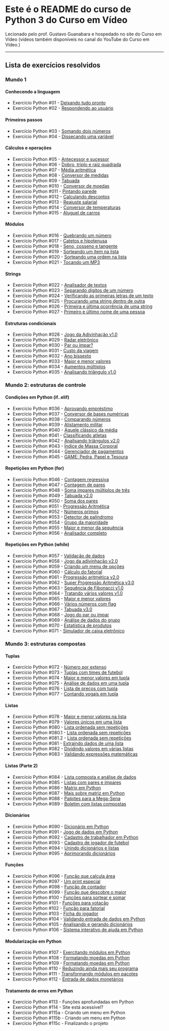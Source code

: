 
# Este é o README do curso de Python 3 do Curso em Vídeo

Lecionado pelo prof. Gustavo Guanabara e hospedado no site do Curso em Vídeo (vídeos também disponíveis no canal do YouTube do Curso em Vídeo.)

---

## Lista de exercícios resolvidos

### Mundo 1

#### Conhecendo a linguagem

- Exercício Python #01 - [Deixando tudo pronto](https://github.com/lucas23455/Python/blob/main/Mundo%201/002.py)
- Exercício Python #02 - [Respondendo ao usuário](https://github.com/lucas23455/Python/blob/main/Mundo%201/003.py)

#### Primeiros passos

- Exercício Python #03 - [Somando dois números](https://github.com/lucas23455/Python/blob/main/Mundo%201/003.py)
- Exercício Python #04 - [Dissecando uma variável](https://github.com/lucas23455/Python/blob/main/Mundo%201/004.py)

#### Cálculos e operações

- Exercício Python #05 - [Antecessor e sucessor](https://github.com/lucas23455/Python/blob/main/Mundo%201/005.py)
- Exercício Python #06 - [Dobro, triplo e raiz quadrada](https://github.com/lucas23455/Python/blob/main/Mundo%201/006.py)
- Exercício Python #07 - [Média aritmética](https://github.com/lucas23455/Python/blob/main/Mundo%201/007.py)
- Exercício Python #08 - [Conversor de medidas](https://github.com/lucas23455/Python/blob/main/Mundo%201/008.py)
- Exercício Python #09 - [Tabuada](https://github.com/lucas23455/Python/blob/main/Mundo%201/009.py)
- Exercício Python #010 - [Conversor de moedas](https://github.com/lucas23455/Python/blob/main/Mundo%201/010.py)
- Exercício Python #011 - [Pintando parede](https://github.com/lucas23455/Python/blob/main/Mundo%201/011.py)
- Exercício Python #012 - [Calculando descontos](https://github.com/lucas23455/Python/blob/main/Mundo%201/012.py)
- Exercício Python #013 - [Reajuste salarial](https://github.com/lucas23455/Python/blob/main/Mundo%201/013.py)
- Exercício Python #014 - [Conversor de temperaturas](https://github.com/lucas23455/Python/blob/main/Mundo%201/014.py)
- Exercício Python #015 - [Aluguel de carros](https://github.com/lucas23455/Python/blob/main/Mundo%201/015.py)

#### Módulos

- Exercício Python #016 - [Quebrando um número](https://github.com/lucas23455/Python/blob/main/Mundo%201/016.py)
- Exercício Python #017 - [Catetos e hipotenusa](https://github.com/lucas23455/Python/blob/main/Mundo%201/017.py)
- Exercício Python #018 - [Seno, cosseno e tangente](https://github.com/lucas23455/Python/blob/main/Mundo%201/018.py)
- Exercício Python #019 - [Sorteando um item na lista](https://github.com/lucas23455/Python/blob/main/Mundo%201/019.py)
- Exercício Python #020 - [Sorteando uma ordem na lista](https://github.com/lucas23455/Python/blob/main/Mundo%201/020.py)
- Exercício Python #021 - [Tocando um MP3](https://github.com/lucas23455/Python/blob/main/Mundo%201/021.py)

#### Strings

- Exercício Python #022 - [Analisador de textos](https://github.com/lucas23455/Python/blob/main/Mundo%201/022.py)
- Exercício Python #023 - [Separando dígitos de um número](https://github.com/lucas23455/Python/blob/main/Mundo%201/023.py)
- Exercício Python #024 - [Verificando as primeiras letras de um texto](https://github.com/lucas23455/Python/blob/main/Mundo%201/024.py)
- Exercício Python #025 - [Procurando uma string dentro de outra](https://github.com/lucas23455/Python/blob/main/Mundo%201/025.py)
- Exercício Python #026 - [Primeira e última ocorrência de uma string](https://github.com/lucas23455/Python/blob/main/Mundo%201/026.py)
- Exercício Python #027 - [Primeiro e último nome de uma pessoa](https://github.com/lucas23455/Python/blob/main/Mundo%201/027.py)

#### Estruturas condicionais

- Exercício Python #028 - [Jogo da Adivinhação v1.0](https://github.com/lucas23455/Python/blob/main/Mundo%201/028.py)
- Exercício Python #029 - [Radar eletrônico](https://github.com/lucas23455/Python/blob/main/Mundo%201/029.py)
- Exercício Python #030 - [Par ou ímpar?](https://github.com/lucas23455/Python/blob/main/Mundo%201/030.py)
- Exercício Python #031 - [Custo da viagem](https://github.com/lucas23455/Python/blob/main/Mundo%201/031.py)
- Exercício Python #032 - [Ano bissexto](https://github.com/lucas23455/Python/blob/main/Mundo%201/032.py)
- Exercício Python #033 - [Maior e menor valores](https://github.com/lucas23455/Python/blob/main/Mundo%201/033.py)
- Exercício Python #034 - [Aumentos múltiplos](https://github.com/lucas23455/Python/blob/main/Mundo%201/034.py)
- Exercício Python #035 - [Analisando triângulo v1.0](https://github.com/lucas23455/Python/blob/main/Mundo%201/035.py)

### Mundo 2: estruturas de controle

#### Condições em Python (if..elif)

- Exercício Python #036 - [Aprovando empréstimo](https://github.com/lucas23455/Python/blob/main/Mundo%202/036.py)
- Exercício Python #037 - [Conversor de bases numéricas](https://github.com/lucas23455/Python/blob/main/Mundo%202/037.py)
- Exercício Python #038 - [Comparando números](https://github.com/lucas23455/Python/blob/main/Mundo%202/038.py)
- Exercício Python #039 - [Alistamento militar](https://github.com/lucas23455/Python/blob/main/Mundo%202/039.py)
- Exercício Python #040 - [Aquele clássico da média](https://github.com/lucas23455/Python/blob/main/Mundo%202/040.py)
- Exercício Python #041 - [Classificando atletas](https://github.com/lucas23455/Python/blob/main/Mundo%202/041.py)
- Exercício Python #042 - [Analisando triângulos v2.0](https://github.com/lucas23455/Python/blob/main/Mundo%202/042.py)
- Exercício Python #043 - [Índice de Massa Corporal](https://github.com/lucas23455/Python/blob/main/Mundo%202/043.py)
- Exercício Python #044 - [Gerenciador de pagamentos](https://github.com/lucas23455/Python/blob/main/Mundo%202/044.py)
- Exercício Python #045 - [GAME: Pedra, Papel e Tesoura](https://github.com/lucas23455/Python/blob/main/Mundo%202/045.py)

#### Repetições em Python (for)

- Exercício Python #046 - [Contagem regressiva](https://github.com/lucas23455/Python/blob/main/Mundo%202/046.py)
- Exercício Python #047 - [Contagem de pares](https://github.com/lucas23455/Python/blob/main/Mundo%202/047.py)
- Exercício Python #048 - [Soma ímpares múltiplos de três](https://github.com/lucas23455/Python/blob/main/Mundo%202/048.py)
- Exercício Python #049 - [Tabuada v2.0](https://github.com/lucas23455/Python/blob/main/Mundo%202/049.py)
- Exercício Python #050 - [Soma dos pares](https://github.com/lucas23455/Python/blob/main/Mundo%202/050.py)
- Exercício Python #051 - [Progressão Aritmética](https://github.com/lucas23455/Python/blob/main/Mundo%202/051.py)
- Exercício Python #052 - [Números primos](https://github.com/lucas23455/Python/blob/main/Mundo%202/052.py)
- Exercício Python #053 - [Detector de palíndromo](https://github.com/lucas23455/Python/blob/main/Mundo%202/053.py)
- Exercício Python #054 - [Grupo da maioridade](https://github.com/lucas23455/Python/blob/main/Mundo%202/054.py)
- Exercício Python #055 - [Maior e menor da sequência](https://github.com/lucas23455/Python/blob/main/Mundo%202/055.py)
- Exercício Python #056 - [Analisador completo](https://github.com/lucas23455/Python/blob/main/Mundo%202/056.py)

#### Repetições em Python (while)

- Exercício Python #057 - [Validação de dados](https://github.com/lucas23455/Python/blob/main/Mundo%202/057.py)
- Exercício Python #058 - [Jogo da adivinhação v2.0](https://github.com/lucas23455/Python/blob/main/Mundo%202/058.py)
- Exercício Python #059 - [Criando um menu de opções](https://github.com/lucas23455/Python/blob/main/Mundo%202/059.py)
- Exercício Python #060 - [Cálculo do fatorial](https://github.com/lucas23455/Python/blob/main/Mundo%202/060.py)
- Exercício Python #061 - [Progressão aritmética v2.0](https://github.com/lucas23455/Python/blob/main/Mundo%202/061.py)
- Exercício Python #062 - [Super Progressão Aritmética v3.0](https://github.com/lucas23455/Python/blob/main/Mundo%202/062.py)
- Exercício Python #063 - [Sequência de Fibonacci v1.0](https://github.com/lucas23455/Python/blob/main/Mundo%202/063.py)
- Exercício Python #064 - [Tratando vários valores v1.0](https://github.com/lucas23455/Python/blob/main/Mundo%202/064.py)
- Exercício Python #065 - [Maior e menor valores](https://github.com/lucas23455/Python/blob/main/Mundo%202/065.py)
- Exercício Python #066 - [Vários números com flag](https://github.com/lucas23455/Python/blob/main/Mundo%202/066.py)
- Exercício Python #067 - [Tabuada v3.0](https://github.com/lucas23455/Python/blob/main/Mundo%202/067.py)
- Exercício Python #068 - [Jogo do par ou ímpar](https://github.com/lucas23455/Python/blob/main/Mundo%202/068.py)
- Exercício Python #069 - [Análise de dados do grupo](https://github.com/lucas23455/Python/blob/main/Mundo%202/069.py)
- Exercício Python #070 - [Estatística de produtos](https://github.com/lucas23455/Python/blob/main/Mundo%202/070.py)
- Exercício Python #071 - [Simulador de caixa eletrônico](https://github.com/lucas23455/Python/blob/main/Mundo%202/071.py)

### Mundo 3: estruturas compostas

#### Tuplas

- Exercício Python #072 - [Número por extenso](https://github.com/lucas23455/Python/blob/main/Mundo%203/072.py)
- Exercício Python #073 - [Tuplas com times de futebol](https://github.com/lucas23455/Python/blob/main/Mundo%203/073.py)
- Exercício Python #074 - [Maior e menor valores em tupla](https://github.com/lucas23455/Python/blob/main/Mundo%203/074.py)
- Exercício Python #075 - [Análise de dados em uma tupla](https://github.com/lucas23455/Python/blob/main/Mundo%203/075.py)
- Exercício Python #076 - [Lista de preços com tupla](https://github.com/lucas23455/Python/blob/main/Mundo%203/076.py)
- Exercício Python #077 - [Contando vogais em tupla](https://github.com/lucas23455/Python/blob/main/Mundo%203/077.py)

#### Listas

- Exercício Python #078 - [Maior e menor valores na lista](https://github.com/lucas23455/Python/blob/main/Mundo%203/078.py)
- Exercício Python #079 - [Valores únicos em uma lista](https://github.com/lucas23455/Python/blob/main/Mundo%203/079.py)
- Exercício Python #080 - [Lista ordenada sem repetições](https://github.com/lucas23455/Python/blob/main/Mundo%203/080.py)
- Exercício Python #080.1 - [Lista ordenada sem repetições](https://github.com/lucas23455/Python/blob/main/Mundo%203/081.py)
- Exercício Python #081.2 - [Lista ordenada sem repetições](https://github.com/lucas23455/Python/blob/main/Mundo%203/082.py)
- Exercício Python #081 - [Extraindo dados de uma lista](https://github.com/lucas23455/Python/blob/main/Mundo%203/083.py)
- Exercício Python #082 - [Dividindo valores em várias listas](https://github.com/lucas23455/Python/blob/main/Mundo%203/084.py)
- Exercício Python #083 - [Validando expressões matemáticas](https://github.com/lucas23455/Python/blob/main/Mundo%203/085.py)

#### Listas (Parte 2)

- Exercício Python #084 - [Lista composta e análise de dados](https://github.com/lucas23455/Python/blob/main/Mundo%203/084.py)
- Exercício Python #085 - [Listas com pares e ímpares](https://github.com/lucas23455/Python/blob/main/Mundo%203/085.py)
- Exercício Python #086 - [Matrix em Python](https://github.com/lucas23455/Python/blob/main/Mundo%203/086.py)
- Exercício Python #087 - [Mais sobre matriz em Python](https://github.com/lucas23455/Python/blob/main/Mundo%203/087.py)
- Exercício Python #088 - [Palpites para a Mega-Sena](https://github.com/lucas23455/Python/blob/main/Mundo%203/088.py)
- Exercício Python #089 - [Boletim com listas compostas](https://github.com/lucas23455/Python/blob/main/Mundo%203/089.py)

#### Dicionários

- Exercício Python #090 - [Dicionário em Python](https://github.com/lucas23455/Python/blob/main/Mundo%203/090.py)
- Exercício Python #091 - [Jogo de dados em Python](https://github.com/lucas23455/Python/blob/main/Mundo%203/091.py)
- Exercício Python #092 - [Cadastro de trabalhador em Python](https://github.com/lucas23455/Python/blob/main/Mundo%203/092.py)
- Exercício Python #093 - [Cadastro de jogador de futebol](https://github.com/lucas23455/Python/blob/main/Mundo%203/093.py)
- Exercício Python #094 - [Unindo dicionários e listas](https://github.com/lucas23455/Python/blob/main/Mundo%203/094.py)
- Exercício Python #095 - [Aprimorando dicionários](https://github.com/lucas23455/Python/blob/main/Mundo%203/095.py)

#### Funções

- Exercício Python #096 - [Função que calcula área](https://github.com/lucas23455/Python/blob/main/Mundo%203/096.py)
- Exercício Python #097 - [Um print especial](https://github.com/lucas23455/Python/blob/main/Mundo%203/097.py)
- Exercício Python #098 - [Função de contador](https://github.com/lucas23455/Python/blob/main/Mundo%203/098.py)
- Exercício Python #099 - [Função que descobre o maior](https://github.com/lucas23455/Python/blob/main/Mundo%203/099.py)
- Exercício Python #100 - [Funções para sortear e somar](https://github.com/lucas23455/Python/blob/main/Mundo%203/100.py)
- Exercício Python #101 - [Funções para votação](https://github.com/lucas23455/Python/blob/main/Mundo%203/101.py)
- Exercício Python #102 - [Função para fatorial](https://github.com/lucas23455/Python/blob/main/Mundo%203/102.py)
- Exercício Python #103 - [Ficha do jogador](https://github.com/lucas23455/Python/blob/main/Mundo%203/103.py)
- Exercício Python #104 - [Validando entrada de dados em Python](https://github.com/lucas23455/Python/blob/main/Mundo%203/104.py)
- Exercício Python #105 - [Analisando e gerando dicionários](https://github.com/lucas23455/Python/blob/main/Mundo%203/105.py)
- Exercício Python #106 - [Sistema interativo de ajuda em Python](https://github.com/lucas23455/Python/blob/main/Mundo%203/106.py)

#### Modularização em Python

- Exercício Python #107 - [Exercitando módulos em Python](https://github.com/lucas23455/Python/tree/main/Mundo%203/ex107)
- Exercício Python #108 - [Formatando moedas em Python](https://github.com/lucas23455/Python/tree/main/Mundo%203/ex108)
- Exercício Python #109 - [Formatando moedas em Python](https://github.com/lucas23455/Python/tree/main/Mundo%203/ex109)
- Exercício Python #110 - [Reduzindo ainda mais seu programa](https://github.com/lucas23455/Python/tree/main/Mundo%203/ex110)
- Exercício Python #111 - [Transformando módulos em pacotes](https://github.com/lucas23455/Python/tree/main/Mundo%203/ex111)
- Exercício Python #112 - [Entrada de dados monetários](https://github.com/lucas23455/Python/tree/main/Mundo%203/ex112)

#### Tratamento de erros em Python

- Exercício Python #113 - Funções aprofundadas em Python
- Exercício Python #114 - Site está acessível?
- Exercício Python #115a - Criando um menu em Python
- Exercício Python #115b - Criando um menu em Python
- Exercício Python #115c - Finalizando o projeto

